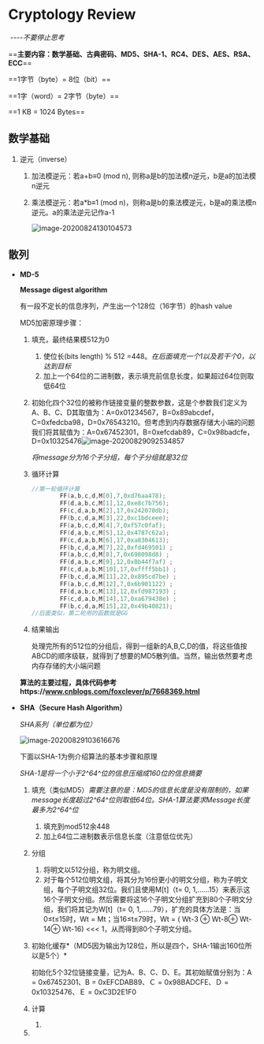# Cryptology Review

​																														*----不要停止思考*



==**主要内容：数学基础、古典密码、MD5、SHA-1、RC4、DES、AES、RSA、ECC**==

==1字节（byte）= 8位（bit）==

==1字（word）= 2字节（byte）==

==1 KB = 1024 Bytes==



## 数学基础

1. 逆元（inverse）

   1. 加法模逆元：若a+b≡0 (mod n), 则称a是b的加法模n逆元，b是a的加法模n逆元

   2. 乘法模逆元：若a*b≡1 (mod n)，则称a是b的乘法模逆元，b是a的乘法模n逆元。a的乘法逆元记作a-1

      ![image-20200824130104573](..\Cryptology-review\pic\image-20200824130104573.png)

## 散列

* **MD-5**

  **Message digest algorithm** 

  有一段不定长的信息序列，产生出一个128位（16字节）的hash value

  MD5加密原理步骤：

  1. 填充，最终结果模512为0

     1. 使位长(bits length) % 512 =448。*在后面填充一个1以及若干个0，以达到目标*
     2. 加上一个64位的二进制数，表示填充前信息长度，如果超过64位则取低64位

  2. 初始化四个32位的被称作链接变量的整数参数，这是个参数我们定义为A、B、C、D其取值为：A=0x01234567，B=0x89abcdef，C=0xfedcba98，D=0x76543210。但考虑到内存数据存储大小端的问题我们将其赋值为：A=0x67452301，B=0xefcdab89，C=0x98badcfe，D=0x10325476![image-20200829092534857](..\Cryptology-review\pic\image-20200829092534857.png)

     *将message分为16个子分组，每个子分组就是32位*

  3. 循环计算

     ```c++
     //第一轮循环计算
             FF(a,b,c,d,M[0],7,0xd76aa478);
             FF(d,a,b,c,M[1],12,0xe8c7b756);
             FF(c,d,a,b,M[2],17,0x242070db);
             FF(b,c,d,a,M[3],22,0xc1bdceee);
             FF(a,b,c,d,M[4],7,0xf57c0faf);
             FF(d,a,b,c,M[5],12,0x4787c62a);
             FF(c,d,a,b,M[6],17,0xa8304613);
             FF(b,c,d,a,M[7],22,0xfd469501) ;
             FF(a,b,c,d,M[8],7,0x698098d8) ;
             FF(d,a,b,c,M[9],12,0x8b44f7af) ;
             FF(c,d,a,b,M[10],17,0xffff5bb1) ;
             FF(b,c,d,a,M[11],22,0x895cd7be) ;
             FF(a,b,c,d,M[12],7,0x6b901122) ;
             FF(d,a,b,c,M[13],12,0xfd987193) ;
             FF(c,d,a,b,M[14],17,0xa679438e) ;
             FF(b,c,d,a,M[15],22,0x49b40821);
     //后面类似，第二轮用的函数就是GG
     ```

  4. 结果输出

     处理完所有的512位的分组后，得到一组新的A,B,C,D的值，将这些值按ABCD的顺序级联，就得到了想要的MD5散列值。当然，输出依然要考虑内存存储的大小端问题

  **算法的主要过程，具体代码参考https://www.cnblogs.com/foxclever/p/7668369.html**

* **SHA（Secure Hash Algorithm）**

  *SHA系列（单位都为位）*

  ![image-20200829103616676](..\Cryptology-review\pic\image-20200829103616676.png)

  下面以SHA-1为例介绍算法的基本步骤和原理

  *SHA-1是将一个小于2^64^位的信息压缩成160位的信息摘要*

  1. 填充（类似MD5）*需要注意的是：MD5的信息长度是没有限制的，如果message长度超过2^64^位则取低64位。SHA-1算法要求Message长度最多为2^64^位*

     1. 填充到mod512余448
     2. 加上64位二进制数表示信息长度（注意低位优先）

  2. 分组

     1. 将明文以512分组，称为明文组。
     2. 对于每个512位明文组，将其分为16份更小的明文分组，称为子明文组，每个子明文组32位。我们且使用M[t]（t= 0, 1,……15）来表示这16个子明文分组。然后需要将这16个子明文分组扩充到80个子明文分组，我们将其记为W[t]（t= 0, 1,……79），扩充的具体方法是：当0≤t≤15时，Wt = Mt；当16≤t≤79时，Wt = ( Wt-3 ⊕ Wt-8⊕ Wt-14⊕ Wt-16) <<< 1，从而得到80个子明文分组。

  3. 初始化缓存*（MD5因为输出为128位，所以是四个，SHA-1输出160位所以是5个）*

     初始化5个32位链接变量，记为A、B、C、D、E。其初始赋值分别为：A = 0x67452301、B = 0xEFCDAB89、Ｃ = 0x98BADCFE、Ｄ = 0x10325476、Ｅ = 0xC3D2E1F0

  4. 计算

     1. 

  5. 







